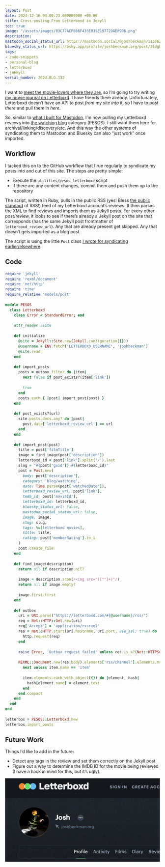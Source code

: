 ```yaml
---
layout: Post
date: 2024-12-16 04:00:23.000000000 +00:00
title: Cross-posting From Letterboxd to Jekyll
toc: true
image: "/assets/images/03C77ACF666F433E835E19772DAEF9D6.png"
description:
mastodon_social_status_url: https://mastodon.social/@joshbeckman/113662813185021566
bluesky_status_url: https://bsky.app/profile/joshbeckman.org/post/3ldghrg4sby2j
tags:
- code-snippets
- personal-blog
- letterboxd
- jekkyll
serial_number: 2024.BLG.132
---
```

I want to [meet the movie\-lovers where they are](https://www.joshbeckman.org/blog/gotta-publish-where-the-people-are), so I’m going to try writing [my movie journal on Letterboxd](https://letterboxd.com/joshbeckman/). I have friends there already\. Unfortunately, Letterboxd doesn’t have an API to post *from* my site *into* it, so I have to post *there* and pull them in ​*here*​\.

So, similar to [what I built for Mastodon](http://localhost:4000/blog/pesos-mastodon-to-jekyll), I’m now pulling my Letterboxd reviews into [the watching blog](https://www.joshbeckman.org/blog/watching/) category \(PESOS\)\. I still want them here for archival/linking/discovery/etc\. And this way the other systems of syndicating them to Mastodon and Bluesky can also “just work” once imported\.

## Workflow

I tacked this on to the GitHub workflow that I run regularly to syndicate my posts into and out of this site\. The steps are pretty simple:
- Execute the `utilities/pesos_letterboxd` script
- If there are any content changes, commit them and push them up to the repository

The script, written in Ruby, pulls in the public RSS \(yes\! Bless [the public standard](https://www.joshbeckman.org/blog/using-open-protocols)  of RSS\!\) feed of my Letterboxd account’s reviews\. It then parses the XML to find reviews and imports them as Jekyll posts\. For every other post/review, it looks to see if there’s already a Jekyll post on the site that corresponds \(has the same Jekyll post frontmatter of `letterboxd_review_url`)\. Any that are already present get skipped\. Any that doesn’t gets imported as a blog post\.

The script is using the little `Post` class [I wrote for syndicating earlier/elsewhere](https://www.joshbeckman.org/blog/pesos-mastodon-to-jekyll)\.

## Code

```ruby
require 'jekyll'
require 'rexml/document'
require 'net/http'
require 'time'
require_relative 'models/post'

module PESOS
  class Letterboxd
    class Error < StandardError; end

    attr_reader :site

    def initialize
      @site = Jekyll::Site.new(Jekyll.configuration({}))
      @username = ENV.fetch('LETTERBOXD_USERNAME', 'joshbeckman')
      @site.read
    end

    def import_posts
      posts = outbox.filter do |item|
        next false if post_exists?(item['link'])

        true
      end
      posts.each { |post| import_post(post) }
    end

    def post_exists?(url)
      site.posts.docs.any? do |post|
        post.data['letterboxd_review_url'] == url
      end
    end

    def import_post(post)
      title = post['filmTitle']
      image = find_image(post['description'])
      letterboxd_id = post['link'].split('/').last
      slug = "#{post['guid']}-#{letterboxd_id}"
      post = Post.new(
        body: post['description'],
        category: 'blog/watching',
        date: Time.parse(post['watchedDate']),
        letterboxd_review_url: post['link'],
        tmdb_id: post['movieId'],
        letterboxd_id: letterboxd_id,
        bluesky_status_url: false,
        mastodon_social_status_url: false,
        image: image,
        slug: slug,
        tags: %w[letterboxd movies],
        title: title,
        rating: post['memberRating'].to_i
      )
      post.create_file
    end

    def find_image(description)
      return nil if description.nil?

      image = description.scan(/<img src="([^"]+)"/)
      return nil if image.empty?

      image.first.first
    end

    def outbox
      uri = URI.parse("https://letterboxd.com/#{@username}/rss/")
      req = Net::HTTP::Get.new(uri)
      req['Accept'] = 'application/rss+xml'
      res = Net::HTTP.start(uri.hostname, uri.port, use_ssl: true) do |http|
        http.request(req)
      end

      raise Error, 'Outbox request failed' unless res.is_a?(Net::HTTPSuccess)

      REXML::Document.new(res.body).elements['rss/channel'].elements.map do |item|
        next unless item.name == 'item'

        item.elements.each_with_object({}) do |element, hash|
          hash[element.name] = element.text
        end
      end.compact
    end
  end
end

letterbox = PESOS::Letterboxd.new
letterbox.import_posts
```
## Future Work

Things I’d like to add in the future:
- Detect any tags in the review and set them correctly on the Jekyll post
- Figure out a way to determine the IMDB ID for the movie being reviewed \(I have a hack in mind for this, but it’s ugly\)\.

![](/assets/images/03C77ACF666F433E835E19772DAEF9D6.png)
